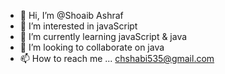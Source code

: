 - 👋 Hi, I’m @Shoaib Ashraf
- 👀 I’m interested in javaScript
- 🌱 I’m currently learning javaScript & java
- 💞️ I’m looking to collaborate on java
- 📫 How to reach me ... chshabi535@gmail.com

<!---
Chshabi/Chshabi is a ✨ special ✨ repository because its `README.md` (this file) appears on your GitHub profile.
You can click the Preview link to take a look at your changes.
--->
